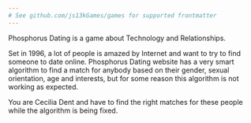 ```yaml
---
# See github.com/js13kGames/games for supported frontmatter
---
```

Phosphorus Dating is a game about Technology and Relationships.

Set in 1996, a lot of people is amazed by Internet and want to try to find someone to date online. Phosphorus Dating website has a very smart algorithm to find a match for anybody based on their gender, sexual orientation, age and interests, but for some reason this algorithm is not working as expected.

You are Cecilia Dent and have to find the right matches for these people while the algorithm is being fixed.